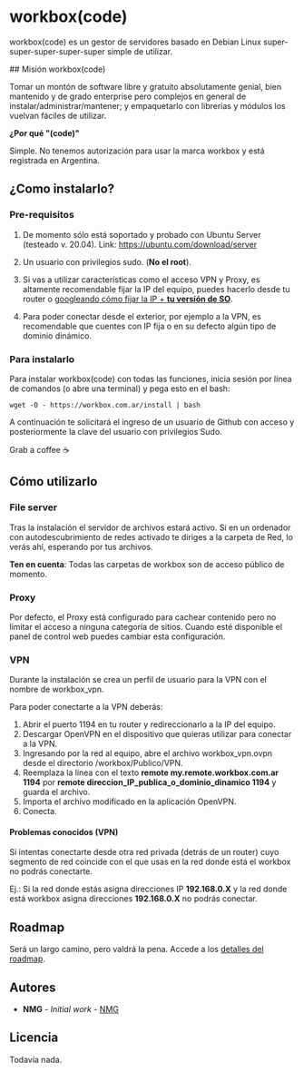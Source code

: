 # workbox(code)

workbox(code) es un gestor de servidores basado en Debian Linux super-super-super-super-super simple de utilizar.

## Misión workbox(code)

Tomar un montón de software libre y gratuito absolutamente genial, bien mantenido y de grado enterprise pero complejos en general de instalar/administrar/mantener; y empaquetarlo con librerías y módulos los vuelvan fáciles de utilizar.

**¿Por qué "(code)"**

Simple. No tenemos autorización para usar la marca workbox y está registrada en Argentina.

## ¿Como instalarlo?

### Pre-requisitos

1. De momento sólo está soportado y probado con Ubuntu Server (testeado v. 20.04).
Link: https://ubuntu.com/download/server

2. Un usuario con privilegios sudo. (**No el root**).

3. Si vas a utilizar características como el acceso VPN y Proxy, es altamente recomendable fijar la IP del equipo, puedes hacerlo desde tu router o [googleando cómo fijar la IP + **tu versión de SO**](https://www.google.com/search?q=ubuntu+20.04+static+ip+terminal&oq=ubuntu+20.04+fix+ip+terminal).

4. Para poder conectar desde el exterior, por ejemplo a la VPN, es recomendable que cuentes con IP fija o en su defecto algún tipo de dominio dinámico.


### Para instalarlo

Para instalar workbox(code) con todas las funciones, inicia sesión por línea de comandos (o abre una terminal) y pega esto en el bash:

```
wget -O - https://workbox.com.ar/install | bash
```

A continuación te solicitará el ingreso de un usuario de Github con acceso y posteriormente la clave del usuario con privilegios Sudo.

Grab a coffee ☕


## Cómo utilizarlo

### File server

Tras la instalación el servidor de archivos estará activo. Si en un ordenador con autodescubrimiento de redes activado te diriges a la carpeta de Red, lo verás ahí, esperando por tus archivos.

**Ten en cuenta**: Todas las carpetas de workbox son de acceso público de momento.


### Proxy

Por defecto, el Proxy está configurado para cachear contenido pero no limitar el acceso a ninguna categoría de sitios.
Cuando esté disponible el panel de control web puedes cambiar esta configuración.


### VPN

Durante la instalación se crea un perfil de usuario para la VPN con el nombre de workbox_vpn.

Para poder conectarte a la VPN deberás:

1. Abrir el puerto 1194 en tu router y redireccionarlo a la IP del equipo.
2. Descargar OpenVPN en el dispositivo que quieras utilizar para conectar a la VPN.
3. Ingresando por la red al equipo, abre el archivo workbox_vpn.ovpn desde el directorio /workbox/Publico/VPN.
  1. Reemplaza la línea con el texto **remote my.remote.workbox.com.ar 1194** por **remote direccion_IP_publica_o_dominio_dinamico 1194** y guarda el archivo.
  2. Importa el archivo modificado en la aplicación OpenVPN.
  3. Conecta.

#### Problemas conocidos (VPN)

Si intentas conectarte desde otra red privada (detrás de un router) cuyo segmento de red coincide con el que usas en la red donde está el workbox no podrás conectarte.

Ej.: Si la red donde estás asigna direcciones IP **192.168.0.X** y la red donde está workbox asigna direcciones **192.168.0.X** no podrás conectar.


## Roadmap

Será un largo camino, pero valdrá la pena. Accede a los [detalles del roadmap](Roadmap.md).


## Autores

* **NMG** - *Initial work* - [NMG](https://nicolasmendez.com.ar)

## Licencia

Todavía nada.
